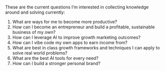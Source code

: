 These are the current questions I’m interested in collecting knowledge around and solving currently:

1. What are ways for me to become more productive?
2. How can I become an entrepreneur and build a profitable, sustainable business of my own?
3. How can I leverage AI to improve growth marketing outcomes? 
4. How can I vibe code my own apps to earn income from?
5. What are best in class growth frameworks and techniques I can apply to solve real world problems?
6. What are the best AI tools for every need?
7. How can I build a stronger personal brand?